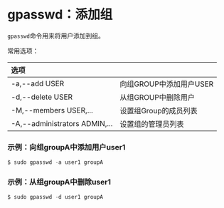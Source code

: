 gpasswd：添加组
======================================================
`gpasswd`命令用来将用户添加到组。

常用选项：

| 选项 |  |
| :------------- | :------------- |
| -a,--add USER | 向组GROUP中添加用户USER |
| -d,--delete USER | 从组GROUP中删除用户 |
| -M,--members USER,...|设置组Group的成员列表|
| -A,--administrators ADMIN,...|设置组的管理员列表|

### 示例：向组groupA中添加用户user1
```powershell
$ sudo gpasswd -a user1 groupA
```
### 示例：从组groupA中删除user1
```powershell
$ sudo gpasswd -d user1 groupA
```
